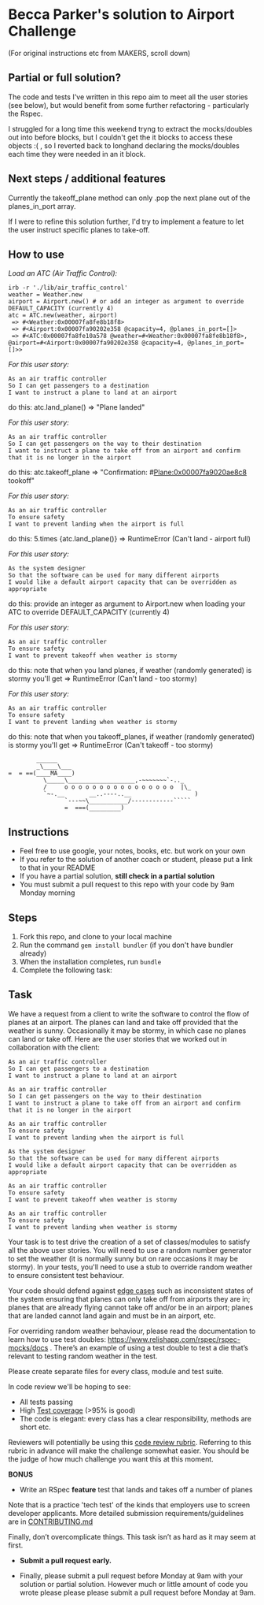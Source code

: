 Becca Parker's solution to Airport Challenge
============================================

(For original instructions etc from MAKERS, scroll down)

Partial or full solution?
-------------------------
The code and tests I've written in this repo aim to meet all the user stories (see below), but would benefit from some further refactoring - particularly the Rspec. 

I struggled for a long time this weekend tryng to extract the mocks/doubles out into before blocks, but I couldn't get the it blocks to access these objects :( , so I reverted back to longhand declaring the mocks/doubles each time they were needed in an it block.


Next steps / additional features
--------------------------------
Currently the takeoff_plane method can only .pop the next plane out of the planes_in_port array.

If I were to refine this solution further, I'd try to implement a feature to let the user instruct specific planes to take-off. 


How to use
----------
*Load an ATC (Air Traffic Control):*

    irb -r './lib/air_traffic_control'
    weather = Weather.new
    airport = Airport.new() # or add an integer as argument to override DEFAULT_CAPACITY (currently 4)
    atc = ATC.new(weather, airport)
     => #<Weather:0x00007fa8fe8b18f8> 
     => #<Airport:0x00007fa90202e358 @capacity=4, @planes_in_port=[]> 
     => #<ATC:0x00007fa8fe10a578 @weather=#<Weather:0x00007fa8fe8b18f8>, @airport=#<Airport:0x00007fa90202e358 @capacity=4, @planes_in_port=[]>> 


*For this user story:*
```
As an air traffic controller 
So I can get passengers to a destination 
I want to instruct a plane to land at an airport
```
do this:
  atc.land_plane()
   => "Plane landed" 


*For this user story:*
```
As an air traffic controller 
So I can get passengers on the way to their destination 
I want to instruct a plane to take off from an airport and confirm that it is no longer in the airport
```
do this:
   atc.takeoff_plane
   => "Confirmation: #<Plane:0x00007fa9020ae8c8> tookoff" 

*For this user story:*
```
As an air traffic controller 
To ensure safety 
I want to prevent landing when the airport is full 
```
do this:
   5.times {atc.land_plane()}
   => RuntimeError (Can't land - airport full)


*For this user story:*
```
As the system designer
So that the software can be used for many different airports
I would like a default airport capacity that can be overridden as appropriate
```
do this:
  provide an integer as argument to Airport.new when loading your ATC to override DEFAULT_CAPACITY (currently 4)


*For this user story:*
```
As an air traffic controller 
To ensure safety 
I want to prevent takeoff when weather is stormy 
```
do this:
   note that when you land planes, if weather (randomly generated) is stormy you'll get
   => RuntimeError (Can't land - too stormy)


*For this user story:*
```
As an air traffic controller 
To ensure safety 
I want to prevent landing when weather is stormy 
```
do this:
   note that when you takeoff_planes, if weather (randomly generated) is stormy you'll get
   => RuntimeError (Can't takeoff - too stormy)



```
        ______
        _\____\___
=  = ==(____MA____)
          \_____\___________________,-~~~~~~~`-.._
          /     o o o o o o o o o o o o o o o o  |\_
          `~-.__       __..----..__                  )
                `---~~\___________/------------`````
                =  ===(_________)

```

Instructions
---------

* Feel free to use google, your notes, books, etc. but work on your own
* If you refer to the solution of another coach or student, please put a link to that in your README
* If you have a partial solution, **still check in a partial solution**
* You must submit a pull request to this repo with your code by 9am Monday morning

Steps
-------

1. Fork this repo, and clone to your local machine
2. Run the command `gem install bundler` (if you don't have bundler already)
3. When the installation completes, run `bundle`
4. Complete the following task:

Task
-----

We have a request from a client to write the software to control the flow of planes at an airport. The planes can land and take off provided that the weather is sunny. Occasionally it may be stormy, in which case no planes can land or take off.  Here are the user stories that we worked out in collaboration with the client:

```
As an air traffic controller 
So I can get passengers to a destination 
I want to instruct a plane to land at an airport

As an air traffic controller 
So I can get passengers on the way to their destination 
I want to instruct a plane to take off from an airport and confirm that it is no longer in the airport

As an air traffic controller 
To ensure safety 
I want to prevent landing when the airport is full 

As the system designer
So that the software can be used for many different airports
I would like a default airport capacity that can be overridden as appropriate

As an air traffic controller 
To ensure safety 
I want to prevent takeoff when weather is stormy 

As an air traffic controller 
To ensure safety 
I want to prevent landing when weather is stormy 
```

Your task is to test drive the creation of a set of classes/modules to satisfy all the above user stories. You will need to use a random number generator to set the weather (it is normally sunny but on rare occasions it may be stormy). In your tests, you'll need to use a stub to override random weather to ensure consistent test behaviour.

Your code should defend against [edge cases](http://programmers.stackexchange.com/questions/125587/what-are-the-difference-between-an-edge-case-a-corner-case-a-base-case-and-a-b) such as inconsistent states of the system ensuring that planes can only take off from airports they are in; planes that are already flying cannot take off and/or be in an airport; planes that are landed cannot land again and must be in an airport, etc.

For overriding random weather behaviour, please read the documentation to learn how to use test doubles: https://www.relishapp.com/rspec/rspec-mocks/docs . There’s an example of using a test double to test a die that’s relevant to testing random weather in the test.

Please create separate files for every class, module and test suite.

In code review we'll be hoping to see:

* All tests passing
* High [Test coverage](https://github.com/makersacademy/course/blob/main/pills/test_coverage.md) (>95% is good)
* The code is elegant: every class has a clear responsibility, methods are short etc. 

Reviewers will potentially be using this [code review rubric](docs/review.md).  Referring to this rubric in advance will make the challenge somewhat easier.  You should be the judge of how much challenge you want this at this moment.

**BONUS**

* Write an RSpec **feature** test that lands and takes off a number of planes

Note that is a practice 'tech test' of the kinds that employers use to screen developer applicants.  More detailed submission requirements/guidelines are in [CONTRIBUTING.md](CONTRIBUTING.md)

Finally, don’t overcomplicate things. This task isn’t as hard as it may seem at first.

* **Submit a pull request early.**

* Finally, please submit a pull request before Monday at 9am with your solution or partial solution.  However much or little amount of code you wrote please please please submit a pull request before Monday at 9am.
